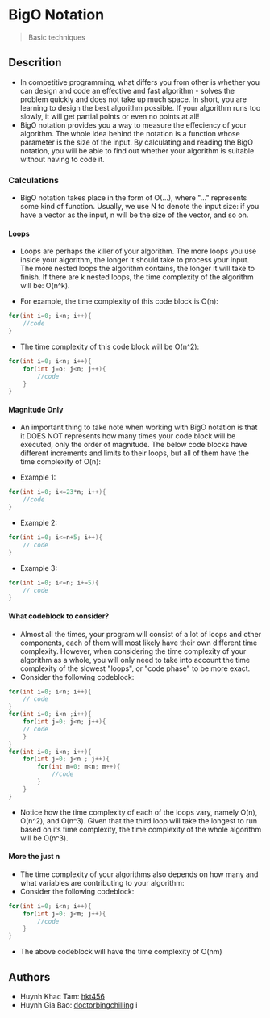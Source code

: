 # BigO Notation
> Basic techniques
## Descrition
- In competitive programming, what differs you from other is whether you can design and code an effective and fast algorithm - solves the problem quickly and does not take up much space. In short, you are learning to design the best algorithm possible. If your algorithm runs too slowly, it will get partial points or even no points at all!
- BigO notation provides you a way to measure the effeciency of your algorithm. The whole idea behind the notation is a function whose parameter is the size of the input. By calculating and reading the BigO notation, you will be able to find out whether your algorithm is suitable without having to code it.

### Calculations
- BigO notation takes place in the form of O(...), where "..." represents some kind of function. Usually, we use N to denote the input size: if you have a vector as the input, n will be the size of the vector, and so on.

#### Loops

- Loops are perhaps the killer of your algorithm. The more loops you use inside your algorithm, the longer it should take to process your input. The more nested loops the algorithm contains, the longer it will take to finish.
If there are k nested loops, the time complexity of the algorithm will be: O(n^k).

- For example, the time complexity of this code block is O(n):
```c++
for(int i=0; i<n; i++){
    //code
}
```
- The time complexity of this code block will be O(n^2):
```c++
for(int i=0; i<n; i++){
    for(int j=o; j<n; j++){
        //code
    }
}
```

#### Magnitude Only
- An important thing to take note when working with BigO notation is that it DOES NOT represents how many times your code block will be executed, only the order of magnitude. The below code blocks have different increments and limits to their loops, but all of them have the time complexity of O(n):

- Example 1:
```c++
for(int i=0; i<=23*n; i++){
    //code
}
```

- Example 2:
```c++
for(int i=0; i<=n+5; i++){
    // code
}
```

- Example 3:
```c++
for(int i=0; i<=n; i+=5){
    // code
}
```
#### What codeblock to consider?
- Almost all the times, your program will consist of a lot of loops and other components, each of them will most likely have their own different time complexity. However, when considering the time complexity of your algorithm as a whole, you will only need to take into account the time complexity of the slowest "loops", or "code phase" to be more exact. 
- Consider the following codeblock:
```c++
for(int i=0; i<n; i++){
    // code
}
for(int i=0; i<n ;i++){
    for(int j=0; j<n; j++){
    // code
    }
}
for(int i=0; i<n; i++){
    for(int j=0; j<n ; j++){
        for(int m=0; m<n; m++){
            //code
        }
    }
}
```
- Notice how the time complexity of each of the loops vary, namely O(n), O(n^2), and O(n^3). Given that the third loop will take the longest to run based on its time complexity, the time complexity of the whole algorithm will be O(n^3).

#### More the just n
- The time complexity of your algorithms also depends on how many and what variables are contributing to your algorithm:
- Consider the following codeblock:
```c++
for(int i=0; i<n; i++){
    for(int j=0; j<m; j++){
        //code
    }
}
```
- The above codeblock will have the time complexity of O(nm)
## Authors
- Huynh Khac Tam: [hkt456](https://github.com/doctorbingchilling)
- Huynh Gia Bao: [doctorbingchilling](https://github.com/doctorbingchilling)
i